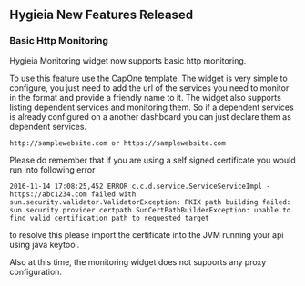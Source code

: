 ## Hygieia New Features Released ##

### Basic Http Monitoring ###
 Hygieia Monitoring widget now supports basic http monitoring.
 
 
 To use this feature use the CapOne template. The widget is very simple to configure, you just need to add the url of the services you need to monitor in the format and provide a friendly name to it.
 The widget also supports listing dependent services and monitoring them. So if a dependent services is already configured on a another dashboard you can just declare them as dependent services.
 
 `http://samplewebsite.com or https://samplewebsite.com`
 
 Please do remember that if you are using a self signed certificate you would run into following error
 
 `2016-11-14 17:08:25,452 ERROR c.c.d.service.ServiceServiceImpl - https://abc1234.com failed with sun.security.validator.ValidatorException: PKIX path building failed: sun.security.provider.certpath.SunCertPathBuilderException: unable to find valid certification path to requested target`
 
 to resolve this please import the certificate into the JVM running your api using java keytool. 
 
 Also at this time, the monitoring widget does not supports any proxy configuration.
 
 
